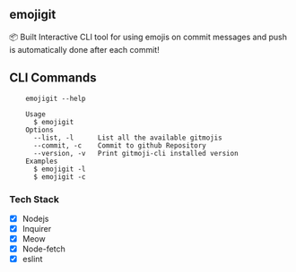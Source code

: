 ## emojigit

:package: Built Interactive CLI tool for using emojis on commit messages and push is automatically done after each commit!

## CLI Commands
```
    emojigit --help
```

```
    Usage
      $ emojigit
    Options
      --list, -l      List all the available gitmojis
      --commit, -c    Commit to github Repository
      --version, -v   Print gitmoji-cli installed version
    Examples
      $ emojigit -l
      $ emojigit -c
```

### Tech Stack

* [x] Nodejs
* [x] Inquirer
* [x] Meow
* [x] Node-fetch
* [x] eslint
